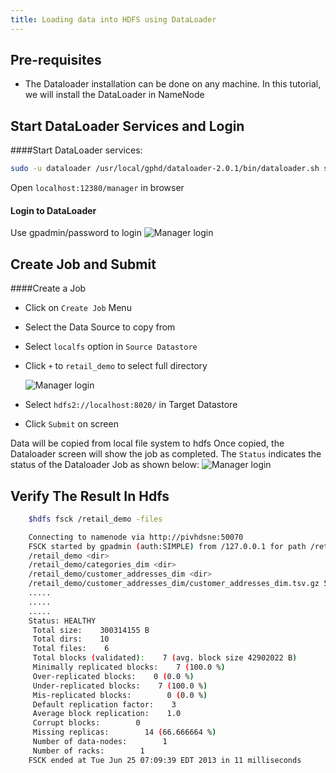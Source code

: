 ```yaml
---
title: Loading data into HDFS using DataLoader
---
```


Pre-requisites
-------------
   * The Dataloader installation can be done on any machine. In this tutorial, we will install the DataLoader in NameNode

Start DataLoader Services and Login
------------------------

####Start DataLoader services:

```bash
sudo -u dataloader /usr/local/gphd/dataloader-2.0.1/bin/dataloader.sh start -s
```

Open `localhost:12380/manager` in browser

#### Login to DataLoader

Use gpadmin/password to login 
![Manager login](/images/gs/dataloader/dl1.png)

Create Job and Submit
---------------------

####Create a Job
* Click on `Create Job` Menu
* Select the Data Source to copy from
* Select `localfs` option in `Source Datastore`
* Click `+` to `retail_demo` to select full directory

     ![Manager login](/images/gs/dataloader/dl2.png)
* Select `hdfs2://localhost:8020/` in Target Datastore
* Click `Submit` on screen

Data will be copied from local file system to hdfs
Once copied, the Dataloader screen will show the job as completed. The `Status` indicates the status of the Dataloader Job as shown below:
     ![Manager login](/images/gs/dataloader/dl3.png)

Verify The Result In Hdfs
-------------------------

```bash
    $hdfs fsck /retail_demo -files

    Connecting to namenode via http://pivhdsne:50070
    FSCK started by gpadmin (auth:SIMPLE) from /127.0.0.1 for path /retail_demo at Tue Jun 25 07:09:39 EDT 2013
    /retail_demo <dir>
    /retail_demo/categories_dim <dir>
    /retail_demo/customer_addresses_dim <dir>
    /retail_demo/customer_addresses_dim/customer_addresses_dim.tsv.gz 53995977 bytes, 1 block(s):  Under replicated                           BP-1552558461-127.0.0.1-1370125227629:blk_-7932086622190299743_2572. Target Replicas is 3 but found 1 replica(s).
    .....
    .....
    .....
    Status: HEALTHY
     Total size:    300314155 B
     Total dirs:    10
     Total files:    6
     Total blocks (validated):    7 (avg. block size 42902022 B)
     Minimally replicated blocks:    7 (100.0 %)
     Over-replicated blocks:    0 (0.0 %)
     Under-replicated blocks:    7 (100.0 %)
     Mis-replicated blocks:        0 (0.0 %)
     Default replication factor:    3
     Average block replication:    1.0
     Corrupt blocks:        0
     Missing replicas:        14 (66.666664 %)
     Number of data-nodes:        1
     Number of racks:        1
    FSCK ended at Tue Jun 25 07:09:39 EDT 2013 in 11 milliseconds
```
